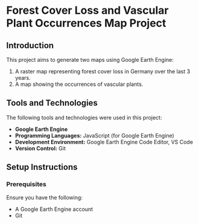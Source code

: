 # Forest Cover Loss and Vascular Plant Occurrences Map Project

## Introduction
This project aims to generate two maps using Google Earth Engine:
1. A raster map representing forest cover loss in Germany over the last 3 years.
2. A map showing the occurrences of vascular plants.

## Tools and Technologies
The following tools and technologies were used in this project:
- **Google Earth Engine**
- **Programming Languages:** JavaScript (for Google Earth Engine)
- **Development Environment:** Google Earth Engine Code Editor, VS Code
- **Version Control:** Git

## Setup Instructions

### Prerequisites
Ensure you have the following:
- A Google Earth Engine account
- Git

